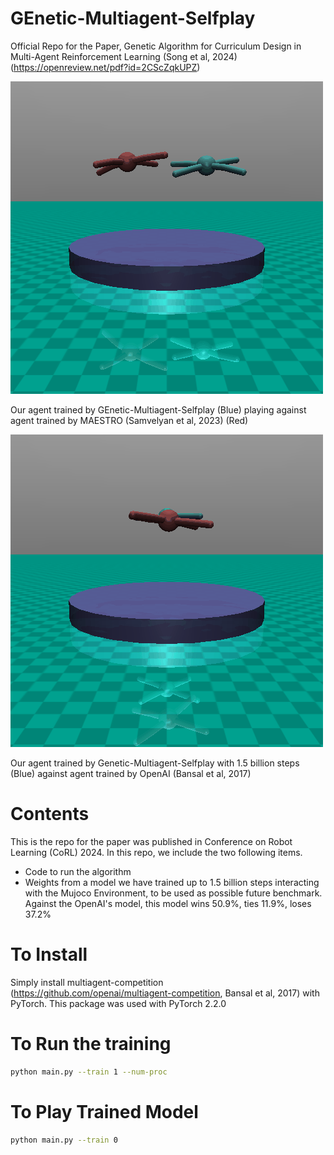 # GEnetic-Multiagent-Selfplay
Official Repo for the Paper, Genetic Algorithm for Curriculum Design in Multi-Agent Reinforcement Learning (Song et al, 2024)(https://openreview.net/pdf?id=2CScZqkUPZ)


![GEMS against MAESTRO](GEMS_against_MAESTRO.gif) 

Our agent trained by GEnetic-Multiagent-Selfplay (Blue) playing against agent trained by MAESTRO (Samvelyan et al, 2023) (Red)

![GEMS against OpenAI](GEMS_against_OpenAI.gif)

Our agent trained by Genetic-Multiagent-Selfplay with 1.5 billion steps (Blue) against agent trained by OpenAI (Bansal et al, 2017)


# Contents
This is the repo for the paper was published in Conference on Robot Learning (CoRL) 2024. In this repo, we include the two following items.

- Code to run the algorithm
- Weights from a model we have trained up to 1.5 billion steps interacting with the Mujoco Environment, to be used as possible future benchmark. Against the OpenAI's model, this model wins 50.9%, ties 11.9%, loses 37.2%

# To Install
Simply install multiagent-competition (https://github.com/openai/multiagent-competition, Bansal et al, 2017) with PyTorch. This package was used with PyTorch 2.2.0

# To Run the training
```bash
python main.py --train 1 --num-proc
```

# To Play Trained Model
```bash
python main.py --train 0
```




